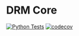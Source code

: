 # DRM Core

[![Python Tests](https://github.com/yourusername/drm-core/actions/workflows/python-tests.yml/badge.svg?branch=dev)](https://github.com/yourusername/drm-core/actions/workflows/python-tests.yml)
[![codecov](https://codecov.io/gh/yourusername/drm-core/branch/dev/graph/badge.svg)](https://codecov.io/gh/yourusername/drm-core) 